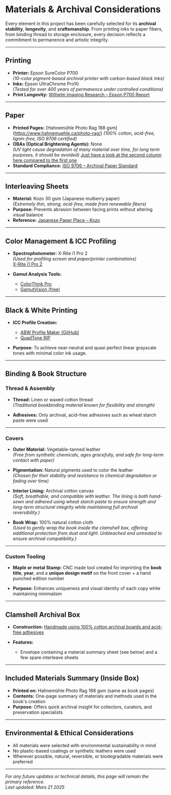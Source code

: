 # Materials & Archival Considerations

Every element in this project has been carefully selected for its **archival stability**, **longevity**, and **craftsmanship**. From printing inks to paper fibers, from binding thread to storage enclosure, every decision reflects a commitment to permanence and artistic integrity.

---

## Printing

- **Printer:** Epson SureColor P700  
  *(10-color pigment-based archival printer with carbon-based black inks)*  
- **Inks:** Epson UltraChrome Pro10   
  *(Tested for over 400 years of permanence under controlled conditions)*  
- **Print Longevity:** [Wilhelm Imaging Research – Epson P700 Report](https://www.wilhelm-research.com/epson/WIR_Epson_SureColor_P700_and_P900_Printers_2021_07_23.pdf)

---

## Paper

- **Printed Pages:** [Hahnemühle Photo Rag 188 gsm] (https://www.hahnemuehle.ca/photo-rag/) 
  *(100% cotton, acid-free, lignin-free, ISO 9706 certified)*  
- **OBAs (Optical Brightening Agents):** None  
  *(UV light cause degradation of many material over time, for long term purposes, it should be avoided)*
   [Just have a look at the second column here compared to the first one](http://www.wilhelm-research.com/Canson/WIR_Canson_Fine_Art_and_Photo_Papers_Final_Report_2020-06-01.pdf)  
- **Standard Compliance:** [ISO 9706 – Archival Paper Standard](https://cdn.standards.iteh.ai/samples/17562/34a23f9c75e44bc0a5b582d3f3608d35/ISO-9706-1994.pdf)

---

## Interleaving Sheets

- **Material:** Kozo 30 gsm (Japanese mulberry paper)  
  *(Extremely thin, strong, acid-free, made from renewable fibers)*  
- **Purpose:** Prevents abrasion between facing prints without altering visual balance  
- **Reference:** [Japanese Paper Place – Kozo](https://www.japanesepaperplace.com/haini-kozo-37-5g-custom-10m/)

---

## Color Management & ICC Profiling

- **Spectrophotometer:** X-Rite i1 Pro 2  
  *(Used for profiling screen and paper/printer combinations)*  
  [X-Rite i1 Pro 2](https://www.xrite.com/categories/calibration-profiling/i1photo-pro-2)

- **Gamut Analysis Tools:**  
  - [ColorThink Pro](https://www.chromix.com/colorthink/#overview)  
  - [GamutVision (free)](http://www.gamutvision.com/modules.php?name=Download)

---

## Black & White Printing

- **ICC Profile Creation:**  
  - [ABW Profile Maker (GitHub)](https://github.com/doug3236/ABWProfilePatches)  
  - [QuadTone RIP](http://www.quadtonerip.com/)

- **Purpose:** To achieve near-neutral and quasi perfect linear grayscale tones with minimal color ink usage.

---

## Binding & Book Structure

### Thread & Assembly

- **Thread:** Linen or waxed cotton thread  
  *(Traditional bookbinding material known for flexibility and strength)*

- **Adhesives:** Only archival, acid-free adhesives such as wheat starch paste were used

---

### Covers

- **Outer Material:** Vegetable-tanned leather  
  *(Free from synthetic chemicals, ages gracefully, and safe for long-term contact with paper)*

- **Pigmentation:** Natural pigments used to color the leather  
  *(Chosen for their stability and resistance to chemical degradation or fading over time)*  

- **Interior Lining:** Archival cotton canvas  
  *(Soft, breathable, and compatible with leather. The lining is both hand-sewn and adhered using wheat starch paste to ensure strength and long-term structural integrity while maintaining full archival reversibility.)*

- **Book Wrap:** 100% natural cotton cloth  
  *(Used to gently wrap the book inside the clamshell box, offering additional protection from dust and light. Unbleached and untreated to ensure archival compatibility.)*

---

### Custom Tooling

- **Maple or metal Stamp:** CNC made tool created for imprinting the **book title**, **year**, and a **unique design motif** on the front cover + a hand punched edition number

- **Purpose:** Enhances uniqueness and visual identity of each copy while maintaining minimalism

---

## Clamshell Archival Box

- **Construction:** [Handmade using 100% cotton archival boards and acid-free adhesives](https://www.peterboromatboards.com/product-museum.php)

- **Features:**

  - Envelope containing a material summary sheet (see below) and a few spare interleave sheets

---

## Included Materials Summary (Inside Box)

- **Printed on:** Hahnemühle Photo Rag 188 gsm (same as book pages)
- **Contents:** One-page summary of materials and methods used in the book's creation
- **Purpose:** Offers quick archival insight for collectors, curators, and preservation specialists

---

## Environmental & Ethical Considerations

- All materials were selected with environmental sustainability in mind  
- No plastic-based coatings or synthetic leathers were used  
- Wherever possible, natural, reversible, or biodegradable materials were preferred

---

_For any future updates or technical details, this page will remain the primary reference._  
_Last updated: Mars 21 2025_

